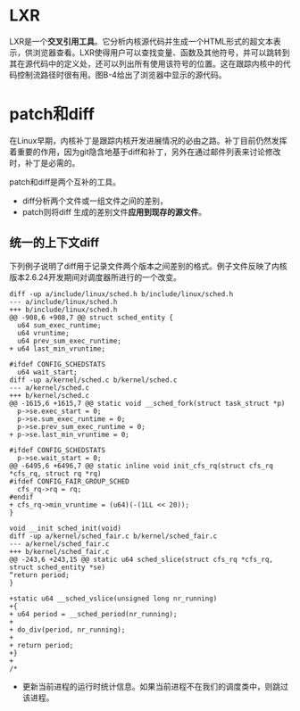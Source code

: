 
# LXR

LXR是一个**交叉引用工具**。它分析内核源代码并生成一个HTML形式的超文本表示，供浏览器查看。LXR使得用户可以查找变量、函数及其他符号，并可以跳转到其在源代码中的定义处，还可以列出所有使用该符号的位置。这在跟踪内核中的代码控制流路径时很有用。图B-4给出了浏览器中显示的源代码。

# patch和diff

在Linux早期，内核补丁是跟踪内核开发进展情况的必由之路。补丁目前仍然发挥着重要的作用，因为git隐含地基于diff和补丁，另外在通过邮件列表来讨论修改时，补丁是必需的。

patch和diff是两个互补的工具。

- diff分析两个文件或一组文件之间的差别，
- patch则将diff 生成的差别文件**应用到现存的源文件**。

## 统一的上下文diff

下列例子说明了diff用于记录文件两个版本之间差别的格式。例子文件反映了内核版本2.6.24开发期间对调度器所进行的一个改变。

```
diff -up a/include/linux/sched.h b/include/linux/sched.h
--- a/include/linux/sched.h
+++ b/include/linux/sched.h
@@ -908,6 +908,7 @@ struct sched_entity {
  u64 sum_exec_runtime;
  u64 vruntime;
  u64 prev_sum_exec_runtime;
+ u64 last_min_vruntime;

#ifdef CONFIG_SCHEDSTATS
  u64 wait_start;
diff -up a/kernel/sched.c b/kernel/sched.c
--- a/kernel/sched.c
+++ b/kernel/sched.c
@@ -1615,6 +1615,7 @@ static void __sched_fork(struct task_struct *p)
  p->se.exec_start = 0;
  p->se.sum_exec_runtime = 0;
  p->se.prev_sum_exec_runtime = 0;
+ p->se.last_min_vruntime = 0;

#ifdef CONFIG_SCHEDSTATS
  p->se.wait_start = 0;
@@ -6495,6 +6496,7 @@ static inline void init_cfs_rq(struct cfs_rq *cfs_rq, struct rq *rq)
#ifdef CONFIG_FAIR_GROUP_SCHED
  cfs_rq->rq = rq;
#endif
+ cfs_rq->min_vruntime = (u64)(-(1LL << 20));
}

void __init sched_init(void)
diff -up a/kernel/sched_fair.c b/kernel/sched_fair.c
--- a/kernel/sched_fair.c
+++ b/kernel/sched_fair.c
@@ -243,6 +243,15 @@ static u64 sched_slice(struct cfs_rq *cfs_rq, struct sched_entity *se)
“return period;
}

+static u64 __sched_vslice(unsigned long nr_running)
+{
+ u64 period = __sched_period(nr_running);
+
+ do_div(period, nr_running);
+
+ return period;
+}
+
/*
```

* 更新当前进程的运行时统计信息。如果当前进程不在我们的调度类中，则跳过该进程。


